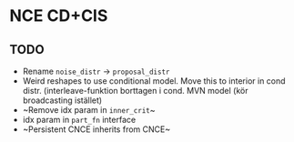 # NCE CD+CIS

## TODO

- Rename `noise_distr` -> `proposal_distr`
- Weird reshapes to use conditional model. Move this to interior in cond distr. (interleave-funktion borttagen i cond. MVN model (kör broadcasting istället)
- ~Remove idx param in `inner_crit`~
- idx param in `part_fn` interface
- ~Persistent CNCE inherits from CNCE~
